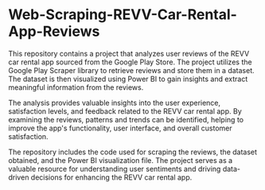 # Web-Scraping-REVV-Car-Rental-App-Reviews
This repository contains a project that analyzes user reviews of the REVV car rental app sourced from the Google Play Store. The project utilizes the Google Play Scraper library to retrieve reviews and store them in a dataset. The dataset is then visualized using Power BI to gain insights and extract meaningful information from the reviews.

The analysis provides valuable insights into the user experience, satisfaction levels, and feedback related to the REVV car rental app. By examining the reviews, patterns and trends can be identified, helping to improve the app's functionality, user interface, and overall customer satisfaction.

The repository includes the code used for scraping the reviews, the dataset obtained, and the Power BI visualization file. The project serves as a valuable resource for understanding user sentiments and driving data-driven decisions for enhancing the REVV car rental app.
